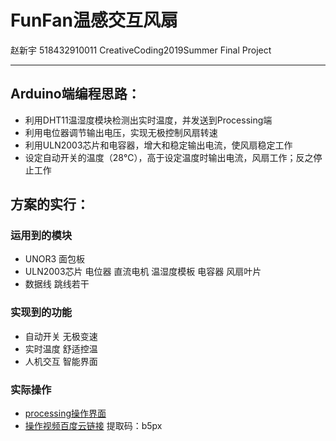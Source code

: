 # **FunFan温感交互风扇**
赵新宇 518432910011 CreativeCoding2019Summer Final Project
***

## Arduino端编程思路：
* 利用DHT11温湿度模块检测出实时温度，并发送到Processing端
* 利用电位器调节输出电压，实现无极控制风扇转速
* 利用ULN2003芯片和电容器，增大和稳定输出电流，使风扇稳定工作
* 设定自动开关的温度（28℃），高于设定温度时输出电流，风扇工作；反之停止工作
## 方案的实行：
### 运用到的模块
* UNOR3 面包板
* ULN2003芯片  电位器 直流电机  温湿度模板 电容器 风扇叶片  
* 数据线 跳线若干
### 实现到的功能
* 自动开关 无极变速 
* 实时温度 舒适控温 
* 人机交互 智能界面 
### 实际操作
* [processing操作界面](https://github.com/Shingyee/zxy/blob/master/processing/新建图像.jpg)
* [操作视频百度云链接](https://pan.baidu.com/s/1fm9NCIVT4aTLu30OigIuvQ) 提取码：b5px
